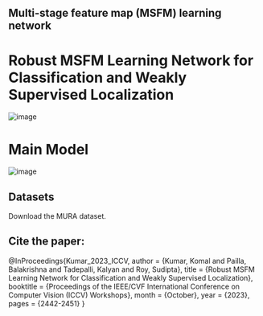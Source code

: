 ## Multi-stage feature map (MSFM) learning network 
# Robust MSFM Learning Network for Classification and Weakly Supervised Localization
![image](https://user-images.githubusercontent.com/97806194/225233079-ab4ca12c-5c1b-4bc1-98b0-e5f61b3b060d.png)
# Main Model
![image](https://user-images.githubusercontent.com/97806194/225230798-f17f3559-48bd-4c60-8eee-8a8ac00ffd9d.png)

## Datasets
Download the MURA dataset. 
## Cite the paper:
@InProceedings{Kumar_2023_ICCV,
    author    = {Kumar, Komal and Pailla, Balakrishna and Tadepalli, Kalyan and Roy, Sudipta},
    title     = {Robust MSFM Learning Network for Classification and Weakly Supervised Localization},
    booktitle = {Proceedings of the IEEE/CVF International Conference on Computer Vision (ICCV) Workshops},
    month     = {October},
    year      = {2023},
    pages     = {2442-2451}
}
